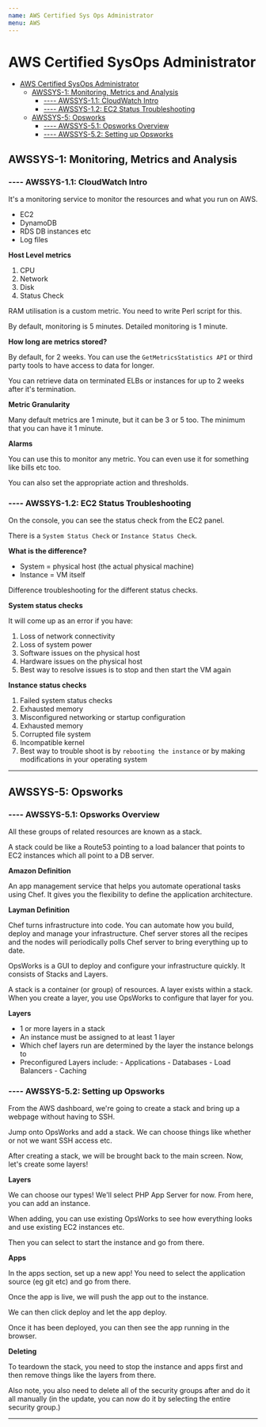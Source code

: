 ```yaml
---
name: AWS Certified Sys Ops Administrator
menu: AWS 
---
```

# AWS Certified SysOps Administrator

<!-- TOC -->

*   [AWS Certified SysOps Administrator](#aws-certified-sysops-administrator)
    *   [AWSSYS-1: Monitoring, Metrics and Analysis](#awssys-1-monitoring-metrics-and-analysis)
        *   [---- AWSSYS-1.1: CloudWatch Intro](#-----awssys-11-cloudwatch-intro)
        *   [---- AWSSYS-1.2: EC2 Status Troubleshooting](#-----awssys-12-ec2-status-troubleshooting)
    *   [AWSSYS-5: Opsworks](#awssys-5-opsworks)
        *   [---- AWSSYS-5.1: Opsworks Overview](#-----awssys-51-opsworks-overview)
        *   [---- AWSSYS-5.2: Setting up Opsworks](#-----awssys-52-setting-up-opsworks)

<!-- /TOC -->

## AWSSYS-1: Monitoring, Metrics and Analysis

### ---- AWSSYS-1.1: CloudWatch Intro

It's a monitoring service to monitor the resources and what you run on AWS.

*   EC2
*   DynamoDB
*   RDS DB instances etc
*   Log files

**Host Level metrics**

1.  CPU
2.  Network
3.  Disk
4.  Status Check

RAM utilisation is a custom metric. You need to write Perl script for this.

By default, monitoring is 5 minutes. Detailed monitoring is 1 minute.

**How long are metrics stored?**

By default, for 2 weeks. You can use the `GetMetricsStatistics API` or third party tools to have access to data for longer.

You can retrieve data on terminated ELBs or instances for up to 2 weeks after it's termination.

**Metric Granularity**

Many default metrics are 1 minute, but it can be 3 or 5 too. The minimum that you can have it 1 minute.

**Alarms**

You can use this to monitor any metric. You can even use it for something like bills etc too.

You can also set the appropriate action and thresholds.

### ---- AWSSYS-1.2: EC2 Status Troubleshooting

On the console, you can see the status check from the EC2 panel.

There is a `System Status Check` or `Instance Status Check`.

**What is the difference?**

*   System = physical host (the actual physical machine)
*   Instance = VM itself

Difference troubleshooting for the different status checks.

**System status checks**

It will come up as an error if you have:

1.  Loss of network connectivity
2.  Loss of system power
3.  Software issues on the physical host
4.  Hardware issues on the physical host
5.  Best way to resolve issues is to stop and then start the VM again

**Instance status checks**

1.  Failed system status checks
2.  Exhausted memory
3.  Misconfigured networking or startup configuration
4.  Exhausted memory
5.  Corrupted file system
6.  Incompatible kernel
7.  Best way to trouble shoot is by `rebooting the instance` or by making modifications in your operating system

---

## AWSSYS-5: Opsworks

### ---- AWSSYS-5.1: Opsworks Overview

All these groups of related resources are known as a stack.

A stack could be like a Route53 pointing to a load balancer that points to EC2 instances which all point to a DB server.

**Amazon Definition**

An app management service that helps you automate operational tasks using Chef. It gives you the flexibility to define the application architecture.

**Layman Definition**

Chef turns infrastructure into code. You can automate how you build, deploy and manage your infrastructure. Chef server stores all the recipes and the nodes will periodically polls Chef server to bring everything up to date.

OpsWorks is a GUI to deploy and configure your infrastructure quickly. It consists of Stacks and Layers.

A stack is a container (or group) of resources. A layer exists within a stack. When you create a layer, you use OpsWorks to configure that layer for you.

**Layers**

*   1 or more layers in a stack
*   An instance must be assigned to at least 1 layer
*   Which chef layers run are determined by the layer the instance belongs to
*   Preconfigured Layers include: - Applications - Databases - Load Balancers - Caching

### ---- AWSSYS-5.2: Setting up Opsworks

From the AWS dashboard, we're going to create a stack and bring up a webpage without having to SSH.

Jump onto OpsWorks and add a stack. We can choose things like whether or not we want SSH access etc.

After creating a stack, we will be brought back to the main screen. Now, let's create some layers!

**Layers**

We can choose our types! We'll select PHP App Server for now. From here, you can add an instance.

When adding, you can use existing OpsWorks to see how everything looks and use existing EC2 instances etc.

Then you can select to start the instance and go from there.

**Apps**

In the apps section, set up a new app! You need to select the application source (eg git etc) and go from there.

Once the app is live, we will push the app out to the instance.

We can then click deploy and let the app deploy.

Once it has been deployed, you can then see the app running in the browser.

**Deleting**

To teardown the stack, you need to stop the instance and apps first and then remove things like the layers from there.

Also note, you also need to delete all of the security groups after and do it all manually (in the update, you can now do it by selecting the entire security group.)

---
